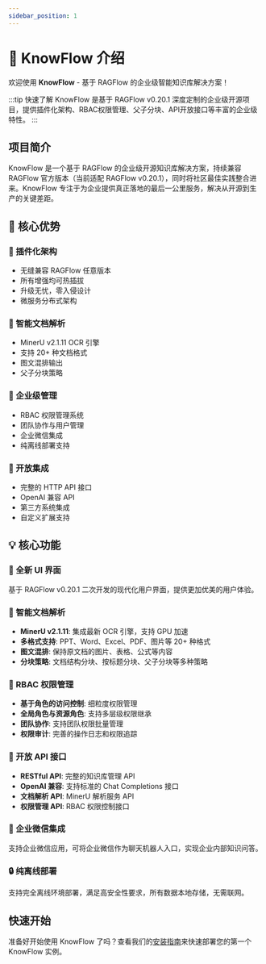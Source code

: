 ```yaml
---
sidebar_position: 1
---
```


# 🚀 KnowFlow 介绍

欢迎使用 **KnowFlow** - 基于 RAGFlow 的企业级智能知识库解决方案！

:::tip 快速了解
KnowFlow 是基于 RAGFlow v0.20.1 深度定制的企业级开源项目，提供插件化架构、RBAC权限管理、父子分块、API开放接口等丰富的企业级特性。
:::

## 项目简介

KnowFlow 是一个基于 RAGFlow 的企业级开源知识库解决方案，持续兼容 RAGFlow 官方版本（当前适配 RAGFlow v0.20.1），同时将社区最佳实践整合进来。KnowFlow 专注于为企业提供真正落地的最后一公里服务，解决从开源到生产的关键差距。

## 🌟 核心优势

<div className="row">
  <div className="col col--6">
    <div className="card">
      <div className="card__header">
        <h3>🔌 插件化架构</h3>
      </div>
      <div className="card__body">
        <ul>
          <li>无缝兼容 RAGFlow 任意版本</li>
          <li>所有增强均可热插拔</li>
          <li>升级无忧，零入侵设计</li>
          <li>微服务分布式架构</li>
        </ul>
      </div>
    </div>
  </div>
  <div className="col col--6">
    <div className="card">
      <div className="card__header">
        <h3>🧠 智能文档解析</h3>
      </div>
      <div className="card__body">
        <ul>
          <li>MinerU v2.1.11 OCR 引擎</li>
          <li>支持 20+ 种文档格式</li>
          <li>图文混排输出</li>
          <li>父子分块策略</li>
        </ul>
      </div>
    </div>
  </div>
</div>

<div className="row">
  <div className="col col--6">
    <div className="card">
      <div className="card__header">
        <h3>🏢 企业级管理</h3>
      </div>
      <div className="card__body">
        <ul>
          <li>RBAC 权限管理系统</li>
          <li>团队协作与用户管理</li>
          <li>企业微信集成</li>
          <li>纯离线部署支持</li>
        </ul>
      </div>
    </div>
  </div>
  <div className="col col--6">
    <div className="card">
      <div className="card__header">
        <h3>🔌 开放集成</h3>
      </div>
      <div className="card__body">
        <ul>
          <li>完整的 HTTP API 接口</li>
          <li>OpenAI 兼容 API</li>
          <li>第三方系统集成</li>
          <li>自定义扩展支持</li>
        </ul>
      </div>
    </div>
  </div>
</div>

## 💡 核心功能

### 🎨 全新 UI 界面
基于 RAGFlow v0.20.1 二次开发的现代化用户界面，提供更加优美的用户体验。

### 📄 智能文档解析
- **MinerU v2.1.11**: 集成最新 OCR 引擎，支持 GPU 加速
- **多格式支持**: PPT、Word、Excel、PDF、图片等 20+ 种格式
- **图文混排**: 保持原文档的图片、表格、公式等内容
- **分块策略**: 文档结构分块、按标题分块、父子分块等多种策略

### 👥 RBAC 权限管理
- **基于角色的访问控制**: 细粒度权限管理
- **全局角色与资源角色**: 支持多层级权限继承
- **团队协作**: 支持团队权限批量管理
- **权限审计**: 完善的操作日志和权限追踪

### 🔗 开放 API 接口
- **RESTful API**: 完整的知识库管理 API
- **OpenAI 兼容**: 支持标准的 Chat Completions 接口
- **文档解析 API**: MinerU 解析服务 API
- **权限管理 API**: RBAC 权限控制接口

### 💼 企业微信集成
支持企业微信应用，可将企业微信作为聊天机器人入口，实现企业内部知识问答。

### 🔒 纯离线部署
支持完全离线环境部署，满足高安全性要求，所有数据本地存储，无需联网。

## 快速开始

准备好开始使用 KnowFlow 了吗？查看我们的[安装指南](./installation)来快速部署您的第一个 KnowFlow 实例。
